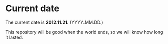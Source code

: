# Current date

The current date is **2012.11.21.** (YYYY.MM.DD.)

This repository will be good when the world ends, so we will know how long it lasted.